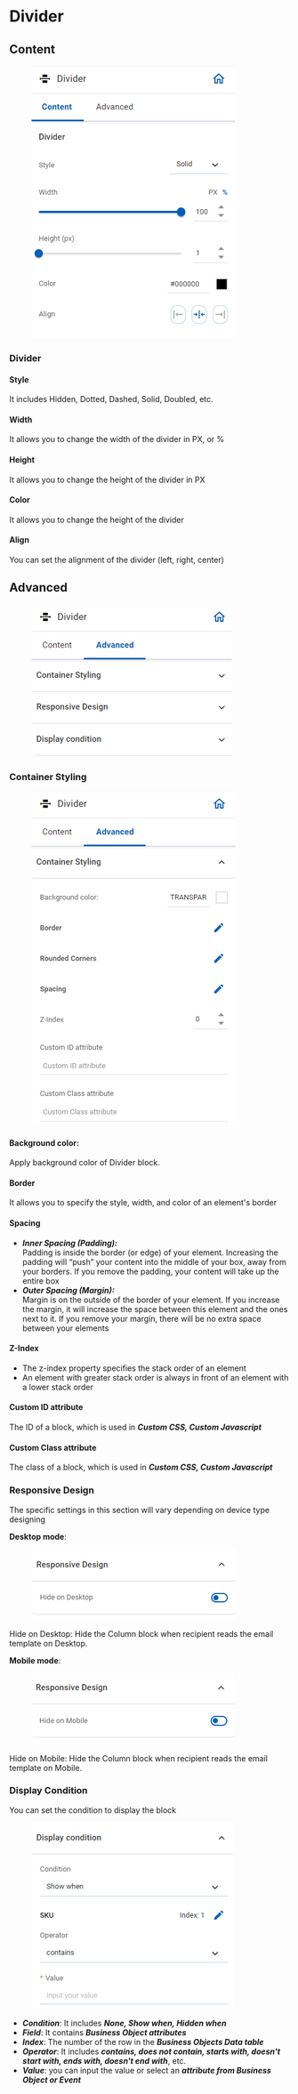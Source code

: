 # Divider

## Content

<figure><img src="../../../../.gitbook/assets/image (4054).png" alt=""><figcaption></figcaption></figure>

### Divider

#### Style

It includes Hidden, Dotted, Dashed, Solid, Doubled, etc.

#### Width

It allows you to change the width of the divider in PX, or %

#### Height

It allows you to change the height of the divider in PX

#### Color

It allows you to change the height of the divider

#### Align

You can set the alignment of the divider (left, right, center)

## Advanced

<figure><img src="../../../../.gitbook/assets/image (4055).png" alt=""><figcaption></figcaption></figure>

### Container Styling

<figure><img src="../../../../.gitbook/assets/image (4056).png" alt=""><figcaption></figcaption></figure>

#### **Background color:**

Apply background color of Divider block.

#### **Border**

It allows you to specify the style, width, and color of an element's border

#### **Spacing**

* _**Inner Spacing (Padding):**_ \
  Padding is inside the border (or edge) of your element. Increasing the padding will “push” your content into the middle of your box, away from your borders. If you remove the padding, your content will take up the entire box
* _**Outer Spacing (Margin):**_ \
  Margin is on the outside of the border of your element. If you increase the margin, it will increase the space between this element and the ones next to it. If you remove your margin, there will be no extra space between your elements

#### Z-Index

* The z-index property specifies the stack order of an element
* An element with greater stack order is always in front of an element with a lower stack order

#### Custom ID attribute

The ID of a block, which is used in _**Custom CSS, Custom Javascript**_

#### Custom Class attribute

The class of a block, which is used in _**Custom CSS, Custom Javascript**_

### Responsive Design

The specific settings in this section will vary depending on device type designing

**Desktop mode**:

<figure><img src="../../../../.gitbook/assets/image (4057).png" alt=""><figcaption></figcaption></figure>

Hide on Desktop: Hide the Column block when recipient reads the email template on Desktop.

&#x20;

**Mobile mode**:

<figure><img src="../../../../.gitbook/assets/image (4058).png" alt=""><figcaption></figcaption></figure>

Hide on Mobile: Hide the Column block when recipient reads the email template on Mobile.

### Display Condition

You can set the condition to display the block

<figure><img src="../../../../.gitbook/assets/image (4059).png" alt=""><figcaption></figcaption></figure>

* _**Condition**_: It includes _**None, Show when, Hidden when**_
* _**Field**_: It contains _**Business Object attributes**_
* _**Index**_: The number of the row in the _**Business Objects Data table**_
* _**Operator**_: It includes _**contains, does not contain, starts with, doesn't start with, ends with, doesn't end with**_, etc.
* _**Value**_: you can input the value or select an _**attribute from Business Object or Event**_

